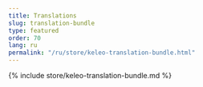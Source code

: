 ```yaml
---
title: Translations
slug: translation-bundle
type: featured
order: 70
lang: ru
permalink: "/ru/store/keleo-translation-bundle.html"
---
```


{% include store/keleo-translation-bundle.md %}
